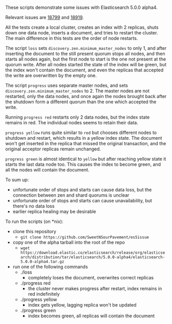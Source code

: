 These scripts demonstrate some issues with Elasticsearch 5.0.0 alpha4.

Relevant issues are
[18799](http://github.com/elastic/elasticsearch/issues/18799)
and
[18919](http://github.com/elastic/elasticsearch/issues/18919).

All the tests create a local cluster, creates an index with 2 replicas,
shuts down one data node, inserts a document, and tries to restart the
cluster. The main difference in this tests are the order of node
restarts.

The script `loss` sets `discovery.zen.minimum_master_nodes` to only 1,
and after inserting the document to the still present quorum stops all
nodes, and then starts all nodes again, but the first node to start is
the one not present at the quorum write. After all nodes started the
state of the index will be green, but the index won't contain the
document, and even the replicas that accepted the write are overwritten
by the empty one.

The script `progress` uses separate master nodes, and sets
`discovery.zen.minimum_master_nodes` to 2. The master nodes are not
restarted, only the data nodes, and once again the nodes brought back
after the shutdown form a different quorum than the one which accepted
the write.

Running `progress red` restarts only 2 data nodes, but the index state
remains in red. The individual nodes seems to retain their data.

`progress yellow` runs quite similar to `red` but chooses different
nodes to shutdown and restart, which results in a yellow index state.
The document won't get inserted in the replica that missed the original
transaction, and the original acceptor replicas remain unchanged.

`progress green` is almost identical to `yellow` but after reaching
yellow state it starts the last data node too. This causes the index to
become green, and all the nodes will contain the document.

To sum up:

* unfortunate order of stops and starts can cause data loss, but the
  connection between zen and shard quorums is unclear
* unfortunate order of stops and starts can cause unavailability, but
  there's no data loss
* earlier replica healing may be desirable

To run the scripts (on *nix):

* clone this repository
  * `git clone https://github.com/SweetNSourPavement/es5issue`
* copy one of the alpha tarball into the root of the repo 
  *  `wget https://download.elastic.co/elasticsearch/release/org/elasticsearch/distribution/tar/elasticsearch/5.0.0-alpha4/elasticsearch-5.0.0-alpha4.tar.gz`
* run one of the following commands
  * ./loss
    * completely loses the document, overwrites correct replicas
  * ./progress red
    * the cluster never makes progress after restart, index remains in
      red indefinitely
  * ./progress yellow
    * index gets yellow, lagging replica won't be updated
  * ./progress green
    * index becomes green, all replicas will contain the document
